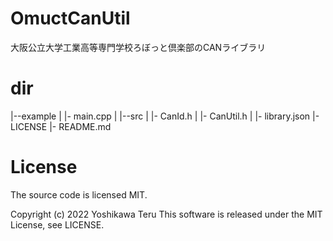 # OmuctCanUtil
大阪公立大学工業高等専門学校ろぼっと倶楽部のCANライブラリ

# dir
|--example
|  |- main.cpp
|
|--src
|  |- CanId.h
|  |- CanUtil.h
|
|- library.json
|- LICENSE
|- README.md

# License
The source code is licensed MIT.

Copyright (c) 2022 Yoshikawa Teru
This software is released under the MIT License, see LICENSE.
